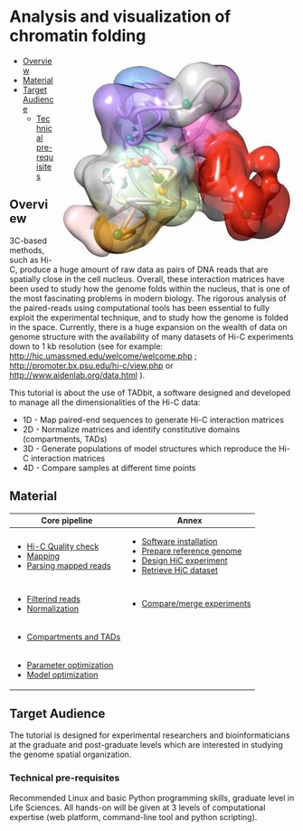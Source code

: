 # Analysis and visualization of chromatin folding

<p>
<img align="right" src=/Documents/Logo/Foto-DNA_MMarti_0.jpg?raw=True>

- [Overview](#overview)
- [Material](#material)
- [Target Audience](#target-audience)
  - [Technical pre-requisites](#technical-pre-requisites)

## Overview

3C-based methods, such as Hi-C, produce a huge amount of raw data as pairs of DNA reads that are spatially close in the cell nucleus. Overall, these interaction matrices have been used to study how the genome folds within the nucleus, that is one of the most fascinating problems in modern biology. The rigorous analysis of the paired-reads using computational tools has been essential to fully exploit the experimental technique, and to study how the genome is folded in the space. Currently, there is a huge expansion on the wealth of data on genome structure with the availability of many datasets of Hi-C experiments down to 1 kb resolution (see for example: http://hic.umassmed.edu/welcome/welcome.php ; http://promoter.bx.psu.edu/hi-c/view.php or http://www.aidenlab.org/data.html ). 

This tutorial is about the use of TADbit, a software designed and developed to manage all the dimensionalities of the Hi-C data:
</p>

 - 1D - Map paired-end sequences to generate Hi-C interaction matrices
 - 2D - Normalize matrices and identify constitutive domains (compartments, TADs)
 - 3D - Generate populations of model structures which reproduce the Hi-C interaction matrices
 - 4D - Compare samples at different time points

## Material

| Core pipeline               | Annex                 |
|-------------------------|------------|
|<ul><li>[Hi-C Quality check](Notebooks/Methods-3-Hi-C%20quality%20check.ipynb)</li><li>[Mapping](Notebooks/Methods-4-Mapping.ipynb)</li><li>[Parsing mapped reads](Notebooks/Methods-5-Parsing%20mapped%20reads.ipynb)</li></ul> | <ul><li>[Software installation](Notebooks/Materials-2-Preparing%20your%20computer%20for%20the%20HiC%20data%20analysis.ipynb)</li><li>[Prepare reference genome](Notebooks/Methods-2-Preparation%20of%20the%20reference%20genome.ipynb)</li><li>[Design HiC experiment](Notebooks/Materials-1-Design%20of%20the%20HiC%20experiment.ipynb)</li><li>[Retrieve HiC dataset](Notebooks/Methods-1-Retrieve%20published%20HiC%20datasets.ipynb)</li></ul> |
| <ul><li>[Filterind reads](Notebooks/Methods-6-Filtering%20mapped%20reads.ipynb)</li><li>[Normalization](Notebooks/Methods-7-Bin%20filtering%20and%20normalization.ipynb)</li></ul> | <ul><li>[Compare/merge experiments](Notebooks/Methods-9-Compare%20and%20merge%20Hi-C%20experiments.ipynb)</li></ul> |
| <ul><li>[Compartments and TADs](Notebooks/Methods-8-Compartments%20and%20TADs%20detection.ipynb)</li></ul> |  |
| <ul><li>[Parameter optimization](Notebooks/Methods-10-Modeling%20parameters%20optimization.ipynb)</li><li>[Model optimization](Notebooks/Methods-11-3D%20Models%20production%20and%20analysis.ipynb)</li></ul> |  |

## Target Audience

The tutorial is designed for experimental researchers and bioinformaticians at the graduate and post-graduate levels which are interested in studying the genome spatial organization. 

### Technical pre-requisites

Recommended Linux and basic Python programming skills, graduate level in Life Sciences. All hands-on will be given at 3 levels of computational expertise (web platform, command-line tool and python scripting).
